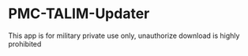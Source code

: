 # PMC-TALIM-Updater
This app is for military private use only, unauthorize download is highly prohibited
